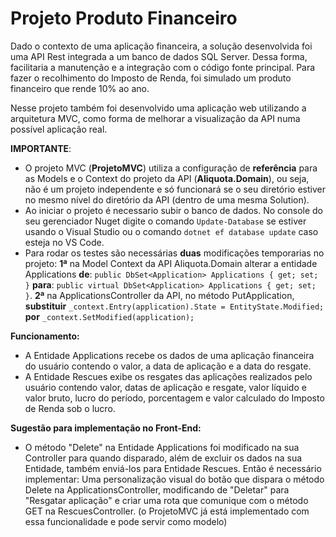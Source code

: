 # Projeto Produto Financeiro



Dado o contexto de uma aplicação financeira, a solução desenvolvida foi uma API Rest integrada a um banco de dados SQL Server. Dessa forma, facilitaria a manutenção e a integração com o código fonte principal. Para fazer o recolhimento do Imposto de Renda, foi simulado um produto financeiro que rende 10% ao ano.

Nesse projeto também foi desenvolvido uma aplicação web utilizando a arquitetura MVC, como forma de melhorar a visualização da API numa possível aplicação real. 



**IMPORTANTE**: 

- O projeto MVC (**ProjetoMVC**) utiliza a configuração de **referência** para as Models e o Context do projeto da API (**Aliquota.Domain**), ou seja, não é um projeto independente e só funcionará se o seu diretório estiver no mesmo nível do diretório da API (dentro de uma mesma Solution).
- Ao iniciar o projeto é necessario subir o banco de dados. No console do seu gerenciador Nuget digite o comando `Update-Database` se estiver usando o Visual Studio ou o comando `dotnet ef database update` caso esteja no VS Code.
- Para rodar os testes são necessárias **duas** modificações temporarias no projeto: **1ª** na Model Context da API Aliquota.Domain alterar a entidade Applications **de**: `public DbSet<Application> Applications { get; set; }` **para**: `public virtual DbSet<Application> Applications { get; set; }`. **2ª** na ApplicationsController  da API, no método PutApplication, **substituir** `_context.Entry(application).State = EntityState.Modified;` **por** `_context.SetModified(application);`




**Funcionamento:**

- A Entidade Applications recebe os dados de uma aplicação financeira do usuário contendo o valor, a data de aplicação e a data do resgate. 
- A Entidade Rescues exibe os resgates das aplicações realizados pelo usuário contendo valor, datas de aplicação e resgate, valor líquido e valor bruto, lucro do período, porcentagem e valor calculado do Imposto de Renda sob o lucro.



**Sugestão para implementação no Front-End:**

- O método "Delete" na Entidade Applications foi modificado na sua Controller para quando disparado, além de excluir os dados na sua Entidade, também enviá-los para Entidade Rescues. Então é necessário implementar: Uma personalização visual do botão que dispara o método Delete na ApplicationsController, modificando de "Deletar" para "Resgatar aplicação" e criar uma rota que comunique com o método GET na RescuesController. (o ProjetoMVC já está implementado com essa funcionalidade e pode servir como modelo) 





